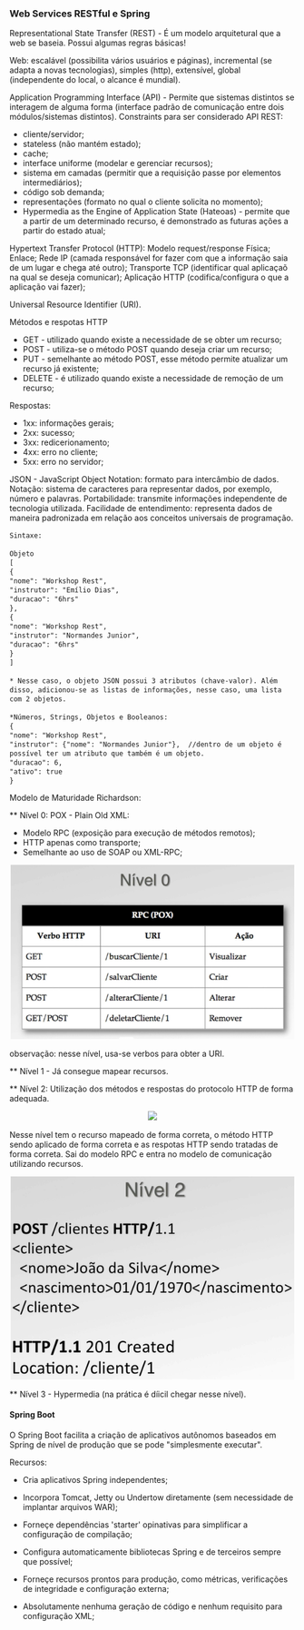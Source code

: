 <h3>Web Services RESTful e Spring</h3>


Representational State Transfer (REST) - É um modelo arquitetural que a web se baseia. Possui algumas regras básicas!

Web: escalável (possibilita vários usuários e páginas), incremental (se adapta a novas tecnologias), simples (http), extensível, global (independente do local, o alcance é mundial). 

Application Programming Interface (API) - Permite que sistemas distintos se interagem de alguma forma (interface padrão de comunicação entre dois módulos/sistemas distintos). 
Constraints para ser considerado API REST: 
- cliente/servidor;
- stateless (não mantém estado);
- cache;
- interface uniforme (modelar e gerenciar recursos);
- sistema em camadas (permitir que a requisição passe por elementos intermediários); 
- código sob demanda;
- representações (formato no qual o cliente solicita no momento);
- Hypermedia as the Engine of Application State (Hateoas) - permite que a partir de um determinado recurso, é demonstrado as futuras ações a partir do estado atual;

Hypertext Transfer Protocol (HTTP): Modelo request/response 
Física;
Enlace;
Rede IP (camada responsável for fazer com que a informação saia de um lugar e chega até outro);
Transporte TCP (identificar qual aplicaçaõ na qual se deseja comunicar);
Aplicação HTTP (codifica/configura o que a aplicação vai fazer);

Universal Resource Identifier (URI).

Métodos e respotas HTTP

* GET - utilizado quando existe a necessidade de se obter um recurso;
* POST - utiliza-se o método POST quando deseja criar um recurso;
* PUT - semelhante ao método POST, esse método permite atualizar um recurso já existente;
* DELETE - é utilizado quando existe a necessidade de remoção de um recurso;

Respostas:
* 1xx: informações gerais;
* 2xx: sucesso;
* 3xx: redicerionamento;
* 4xx: erro no cliente;
* 5xx: erro no servidor;

JSON - JavaScript Object Notation: formato para intercâmbio de dados.
Notação: sistema de caracteres para representar dados, por exemplo, número e palavras. 
Portabilidade: transmite informações independente de tecnologia utilizada.
Facilidade de entendimento: representa dados de maneira padronizada em relação aos conceitos universais de programação.


```
Sintaxe:

Objeto
[
{
"nome": "Workshop Rest",
"instrutor": "Emílio Dias",
"duracao": "6hrs"
},
{
"nome": "Workshop Rest",
"instrutor": "Normandes Junior",
"duracao": "6hrs"
}
]

* Nesse caso, o objeto JSON possui 3 atributos (chave-valor). Além disso, adicionou-se as listas de informações, nesse caso, uma lista com 2 objetos.

*Números, Strings, Objetos e Booleanos:
{
"nome": "Workshop Rest",
"instrutor": {"nome": "Normandes Junior"},  //dentro de um objeto é possível ter um atributo que também é um objeto.
"duracao": 6,
"ativo": true
}

```
Modelo de Maturidade Richardson:

** Nível 0: POX - Plain Old XML:
* Modelo RPC (exposição para execução de métodos remotos);
* HTTP apenas como transporte;
* Semelhante ao uso de SOAP ou XML-RPC;

<p align="center">
  <img width="500" src="https://github.com/Jennyads/Web-Services-RESTful-e-Spring/blob/main/Imagens/niveo%200.png">
</p>
observação: nesse nível, usa-se verbos para obter a URI.

** Nível 1 - Já consegue mapear recursos.

** Nível 2: Utilização dos métodos e respostas do protocolo HTTP de forma adequada.
<p align="center">
  <img width="500" src="https://github.com/Jennyads/Web-Services-RESTful-e-Spring/blob/main/Imagens/n%C3%ADvel%202.png">
</p>

Nesse nível tem o recurso mapeado de forma correta, o método HTTP sendo aplicado de forma correta e as respotas HTTP sendo tratadas de forma correta. Sai do modelo RPC e entra no modelo de comunicação utilizando recursos.
<p align="center">
  <img width="500" src="https://github.com/Jennyads/Web-Services-RESTful-e-Spring/blob/main/Imagens/nivel%202%20metodo.png">
</p>

** Nível 3 - Hypermedia (na prática é díicil chegar nesse nível). 

<h4> Spring Boot </h4>
O Spring Boot facilita a criação de aplicativos autônomos baseados em Spring de nível de produção que se pode "simplesmente executar".

Recursos:
* Cria aplicativos Spring independentes;

* Incorpora Tomcat, Jetty ou Undertow diretamente (sem necessidade de implantar arquivos WAR);

* Forneçe dependências 'starter' opinativas para simplificar a configuração de compilação;

* Configura automaticamente bibliotecas Spring e de terceiros sempre que possível;

* Forneçe recursos prontos para produção, como métricas, verificações de integridade e configuração externa;

* Absolutamente nenhuma geração de código e nenhum requisito para configuração XML;
